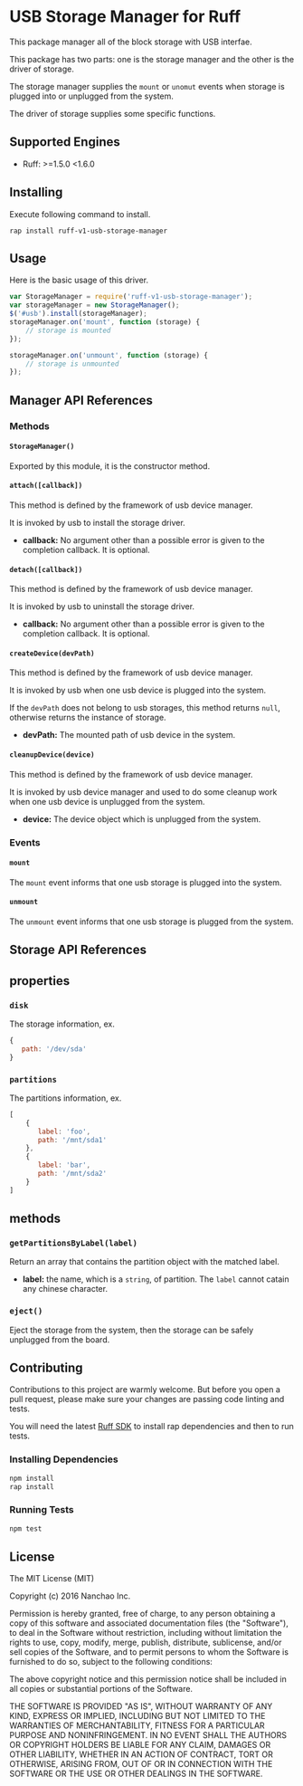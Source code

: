# USB Storage Manager for Ruff

This package manager all of the block storage with USB interfae.

This package has two parts: one is the storage manager and the other is the driver of storage.

The storage manager supplies the `mount` or `unomut` events when storage is plugged into or unplugged from the system.

The driver of storage supplies some specific functions.

## Supported Engines

* Ruff: >=1.5.0 <1.6.0

## Installing

Execute following command to install.
```shell
rap install ruff-v1-usb-storage-manager
```

## Usage

Here is the basic usage of this driver.

```js
var StorageManager = require('ruff-v1-usb-storage-manager');
var storageManager = new StorageManager();
$('#usb').install(storageManager);
storageManager.on('mount', function (storage) {
    // storage is mounted
});

storageManager.on('unmount', function (storage) {
    // storage is unmounted
});
```

## Manager API References

### Methods

#### `StorageManager()`

Exported by this module, it is the constructor method.

#### `attach([callback])`

This method is defined by the framework of usb device manager.

It is invoked by usb to install the storage driver.

- **callback:** No argument other than a possible error is given to the completion callback. It is optional.

#### `detach([callback])`

This method is defined by the framework of usb device manager.

It is invoked by usb to uninstall the storage driver.

- **callback:** No argument other than a possible error is given to the completion callback. It is optional.

#### `createDevice(devPath)`

This method is defined by the framework of usb device manager.

It is invoked by usb when one usb device is plugged into the system.

If the `devPath` does not belong to usb storages, this method returns `null`, otherwise returns the instance of storage.

- **devPath:** The mounted path of usb device in the system.

#### `cleanupDevice(device)`

This method is defined by the framework of usb device manager.

It is invoked by usb device manager and used to do some cleanup work when one usb device is unplugged from the system.

- **device:** The device object which is unplugged from the system.

### Events

#### `mount`

The `mount` event informs that one usb storage is plugged into the system.

#### `unmount`

The `unmount` event informs that one usb storage is plugged from the system.

## Storage API References

## properties

### `disk`

The storage information, ex.

```js
{
   path: '/dev/sda'
}
```

### `partitions`

The partitions information, ex.

```js
[
    {
       label: 'foo',
       path: '/mnt/sda1'
    },
    {
       label: 'bar',
       path: '/mnt/sda2'
    }
]
```

## methods

### `getPartitionsByLabel(label)`

Return an array that contains the partition object with the matched label.

- **label:** the name, which is a `string`, of partition. The `label` cannot catain any chinese character.

### `eject()`

Eject the storage from the system, then the storage can be safely unplugged from the board.

## Contributing

Contributions to this project are warmly welcome. But before you open a pull request, please make sure your changes are passing code linting and tests.

You will need the latest [Ruff SDK](https://ruff.io/) to install rap dependencies and then to run tests.

### Installing Dependencies

```sh
npm install
rap install
```

### Running Tests

```sh
npm test
```

## License

The MIT License (MIT)

Copyright (c) 2016 Nanchao Inc.

Permission is hereby granted, free of charge, to any person obtaining a copy of this software and associated documentation files (the "Software"), to deal in the Software without restriction, including without limitation the rights to use, copy, modify, merge, publish, distribute, sublicense, and/or sell copies of the Software, and to permit persons to whom the Software is furnished to do so, subject to the following conditions:

The above copyright notice and this permission notice shall be included in all copies or substantial portions of the Software.

THE SOFTWARE IS PROVIDED "AS IS", WITHOUT WARRANTY OF ANY KIND, EXPRESS OR IMPLIED, INCLUDING BUT NOT LIMITED TO THE WARRANTIES OF MERCHANTABILITY, FITNESS FOR A PARTICULAR PURPOSE AND NONINFRINGEMENT. IN NO EVENT SHALL THE AUTHORS OR COPYRIGHT HOLDERS BE LIABLE FOR ANY CLAIM, DAMAGES OR OTHER LIABILITY, WHETHER IN AN ACTION OF CONTRACT, TORT OR OTHERWISE, ARISING FROM, OUT OF OR IN CONNECTION WITH THE SOFTWARE OR THE USE OR OTHER DEALINGS IN THE SOFTWARE.
